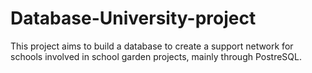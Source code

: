 # Database-University-project
This project aims to build a database to create a support network for schools involved in school garden projects, mainly through PostreSQL.
